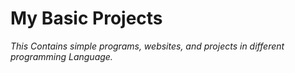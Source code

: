 # My Basic Projects

*This Contains simple programs, websites, and projects in different programming Language.*